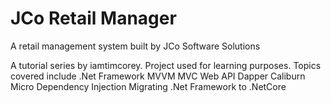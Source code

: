 # JCo Retail Manager
A retail management system built by JCo Software Solutions

A tutorial series by iamtimcorey. Project used for learning purposes.
Topics covered include
.Net Framework
MVVM
MVC
Web API
Dapper
Caliburn Micro
Dependency Injection
Migrating .Net Framework to .NetCore

